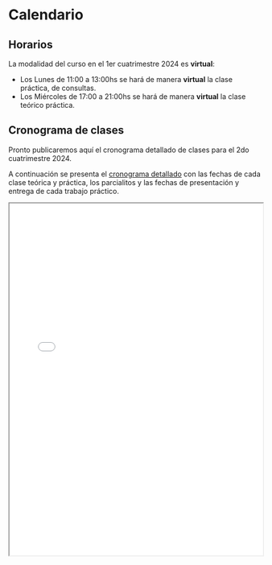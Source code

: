 Calendario
==========

## Horarios

La modalidad del curso en el 1er cuatrimestre 2024 es **virtual**:

* Los Lunes de 11:00 a 13:00hs se hará de manera **virtual** la clase práctica, de consultas.
* Los Miércoles de 17:00 a 21:00hs se hará de manera **virtual** la clase teórico práctica.

## Cronograma de clases

Pronto publicaremos aquí el cronograma detallado de clases para el 2do
cuatrimestre 2024.

A continuación se presenta el
[cronograma detallado](<link>)
con las fechas de cada clase teórica y práctica, los parcialitos y las fechas
de presentación y entrega de cada trabajo práctico.

<!-- Publish to the web -> Link (solo la pestaña calendario) -->
<iframe src="<link>" style="width: 100%; height: 700px"></iframe>